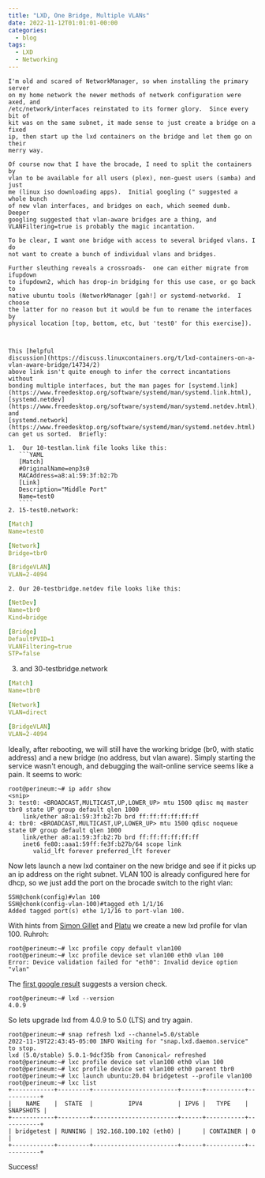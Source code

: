 ```yaml
---
title: "LXD, One Bridge, Multiple VLANs"
date: 2022-11-12T01:01:01-00:00
categories:
  - blog
tags:
  - LXD
  - Networking
---
```

    I'm old and scared of NetworkManager, so when installing the primary server
    on my home network the newer methods of network configuration were axed, and
    /etc/network/interfaces reinstated to its former glory.  Since every bit of
    kit was on the same subnet, it made sense to just create a bridge on a fixed
    ip, then start up the lxd containers on the bridge and let them go on their
    merry way.

    Of course now that I have the brocade, I need to split the containers by
    vlan to be available for all users (plex), non-guest users (samba) and just
    me (linux iso downloading apps).  Initial googling (" suggested a whole bunch
    of new vlan interfaces, and bridges on each, which seemed dumb.  Deeper
    googling suggested that vlan-aware bridges are a thing, and
    VLANFiltering=true is probably the magic incantation.

    To be clear, I want one bridge with access to several bridged vlans. I do
    not want to create a bunch of individual vlans and bridges.

    Further sleuthing reveals a crossroads-  one can either migrate from ifupdown
    to ifupdown2, which has drop-in bridging for this use case, or go back to
    native ubuntu tools (NetworkManager [gah!] or systemd-networkd.  I choose
    the latter for no reason but it would be fun to rename the interfaces by
    physical location [top, bottom, etc, but 'test0' for this exercise]).



    This [helpful
    discussion](https://discuss.linuxcontainers.org/t/lxd-containers-on-a-vlan-aware-bridge/14734/2)
    above link isn't quite enough to infer the correct incantations without
    bonding multiple interfaces, but the man pages for [systemd.link](https://www.freedesktop.org/software/systemd/man/systemd.link.html),
    [systemd.netdev](https://www.freedesktop.org/software/systemd/man/systemd.netdev.html),
    and
    [systemd.network](https://www.freedesktop.org/software/systemd/man/systemd.netdev.html)
    can get us sorted.  Briefly:

    1.  Our 10-testlan.link file looks like this:
       ```YAML
       [Match]
       #OriginalName=enp3s0
       MACAddress=a8:a1:59:3f:b2:7b
       [Link]
       Description="Middle Port"
       Name=test0
       ````
    2. 15-test0.network:
```YAML
[Match]
Name=test0

[Network]
Bridge=tbr0

[BridgeVLAN]
VLAN=2-4094

```
    2. Our 20-testbridge.netdev file looks like this:
```YAML
[NetDev]
Name=tbr0
Kind=bridge

[Bridge]
DefaultPVID=1
VLANFiltering=true
STP=false
```
   3. and 30-testbridge.network
```YAML
[Match]
Name=tbr0

[Network]
VLAN=direct

[BridgeVLAN]
VLAN=2-4094
```

   Ideally, after rebooting, we will still have the working bridge (br0, with static
   address) and a new bridge (no address, but vlan aware).  Simply starting the
   service wasn't enough, and debugging the wait-online service seems like a
   pain.  It seems to work:

```
root@perineum:~# ip addr show
<snip>
3: test0: <BROADCAST,MULTICAST,UP,LOWER_UP> mtu 1500 qdisc mq master tbr0 state UP group default qlen 1000
    link/ether a8:a1:59:3f:b2:7b brd ff:ff:ff:ff:ff:ff
4: tbr0: <BROADCAST,MULTICAST,UP,LOWER_UP> mtu 1500 qdisc noqueue state UP group default qlen 1000
    link/ether a8:a1:59:3f:b2:7b brd ff:ff:ff:ff:ff:ff
    inet6 fe80::aaa1:59ff:fe3f:b27b/64 scope link
       valid_lft forever preferred_lft forever
```
Now lets launch a new lxd container on the new bridge and see if it picks up an
ip address on the right subnet. VLAN 100 is already configured here for dhcp, so
we just add the port on the brocade switch to the right vlan:

```
SSH@chonk(config)#vlan 100
SSH@chonk(config-vlan-100)#tagged eth 1/1/16
Added tagged port(s) ethe 1/1/16 to port-vlan 100.
```

With hints from [Simon
Gillet](https://somm15.github.io/network/vlan/lxd/2018/12/13/vlan_with_lxd.html)
and [Platu](https://gist.github.com/platu/fc0c22a42d002a00382c20e023658688) we
create a new lxd profile for vlan 100. Ruhroh:
```
root@perineum:~# lxc profile copy default vlan100
root@perineum:~# lxc profile device set vlan100 eth0 vlan 100
Error: Device validation failed for "eth0": Invalid device option "vlan"
```
The [first google
result](https://discuss.linuxcontainers.org/t/ovs-vlan-tag-with-lxd/13984/3)
suggests a version check.
```
root@perineum:~# lxd --version
4.0.9
```
So lets upgrade lxd from 4.0.9 to 5.0 (LTS) and try again.
```
root@perineum:~# snap refresh lxd --channel=5.0/stable
2022-11-19T22:43:45-05:00 INFO Waiting for "snap.lxd.daemon.service" to stop.
lxd (5.0/stable) 5.0.1-9dcf35b from Canonical✓ refreshed
root@perineum:~# lxc profile device set vlan100 eth0 vlan 100
root@perineum:~# lxc profile device set vlan100 eth0 parent tbr0
root@perineum:~# lxc launch ubuntu:20.04 bridgetest --profile vlan100
root@perineum:~# lxc list
+------------+---------+------------------------+------+-----------+-----------+
|    NAME    |  STATE  |          IPV4          | IPV6 |   TYPE    | SNAPSHOTS |
+------------+---------+------------------------+------+-----------+-----------+
| bridgetest | RUNNING | 192.168.100.102 (eth0) |      | CONTAINER | 0         |
+------------+---------+------------------------+------+-----------+-----------+
```
Success!
